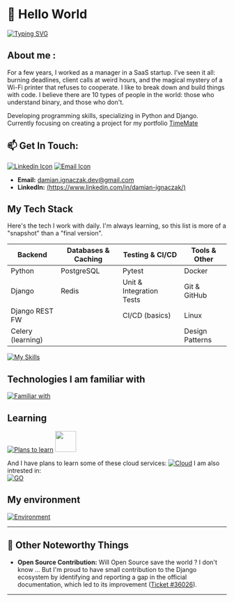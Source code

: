 <!-- Greeting section -->
# 👋 Hello World

[![Typing SVG](https://readme-typing-svg.demolab.com?font=Space+Mono&pause=1000&color=3A41E4&width=435&lines=Hi+stranger+!;Welcome+to+my+profile;I'm+Damian%2C+Junior+Backend+Developer+;+from+Konin+Poland+)](https://git.io/typing-svg)

<!-- About me section -->
## About me :  
For a few years, I worked as a manager in a SaaS startup. I've seen it all: burning deadlines, client calls at weird hours, and the magical mystery of a Wi-Fi printer that refuses to cooperate.
I like to break down and build things with code. I believe there are 10 types of people in the world: those who understand binary, and those who don't.

Developing programming skills, specializing in Python and Django. 
Currently focusing on creating a project for my portfolio [TimeMate](https://github.com/vaqMAD/TimeMate)

##  📫 Get In Touch:
[![Linkedin Icon](https://skillicons.dev/icons?i=linkedin)](https://www.linkedin.com/in/damian-ignaczak/) [![Email Icon](https://skillicons.dev/icons?i=gmail)](mailto:damian.ignaczak.dev@gmail.com) 
 
* **Email:** damian.ignaczak.dev@gmail.com
* **LinkedIn:** [(https://www.linkedin.com/in/damian-ignaczak/)](https://www.linkedin.com/in/damian-ignaczak/)

<!-- Techstack section -->
## My Tech Stack
Here's the tech I work with daily. I'm always learning, so this list is more of a "snapshot" than a "final version".

| Backend           | Databases & Caching | Testing & CI/CD          | Tools & Other       |
| ----------------- | ------------------- | ------------------------ | ------------------- |
| Python            | PostgreSQL          | Pytest                   | Docker              |
| Django            | Redis               | Unit & Integration Tests | Git & GitHub        |
| Django REST FW    |                     | CI/CD (basics)           | Linux               |
| Celery (learning) |                     |                          | Design Patterns     |

[![My Skills](https://skillicons.dev/icons?i=py,django,postgres,git,github,docker,linux)]()

## Technologies I am familiar with 
[![Familiar with](https://skillicons.dev/icons?i=flask,html,css)]()

## Learning
[![Plans to learn](https://skillicons.dev/icons?i=redis)]() <span> <img height="48" width="48" src="https://cdn.simpleicons.org/celery"/> </span>

And I have plans to learn some of these cloud services:
[![Cloud](https://skillicons.dev/icons?i=aws,azure,gcp)]()
I am also intrested in:  
[![GO](https://skillicons.dev/icons?i=go)]()

## My environment 
[![Environment](https://skillicons.dev/icons?i=pycharm,notion,vscode)]()

---

## 🌱 Other Noteworthy Things
* **Open Source Contribution:** Will Open Source save the world ? I don't know ... But I'm proud to have small contribution to the Django ecosystem by identifying and reporting a gap in the official documentation, which led to its improvement ([Ticket #36026](https://code.djangoproject.com/ticket/36026)).

---
